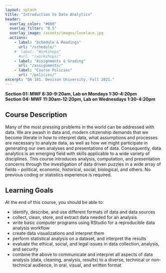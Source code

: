 ```yaml
---
layout: splash
title: "Introduction to Data Analytics"
header:
  overlay_color: "#000"
  overlay_filter: "0.5"
  overlay_image: /assets/images/lovelace.jpg
  actions:
    - label: "Schedule & Readings"
      url: "/schedule/"
    #- label: "Workshops"
      #url: "/workshops/"
    - label: "Assignments & Grading"
      url: "/assignments/"
    - label: "Course Policies"
      url: "/policies/"
excerpt: "DA 101. Denison University. Fall 2021."
---
```


**Section 01: MWF 8:30-9:20am, Lab on Mondays 1:30-4:20pm  
Section 04: MWF 11:30am-12:20pm, Lab on Wednesdays 1:30-4:20pm**

## Course Description

Many of the most pressing problems in the world can be addressed with data. We are awash in data and, modern citizenship demands that we become literate in how to interpret data, what assumptions and processes are necessary to analyze data, as well as how we might participate in generating our own analyses and presentations of data. Consequently, data analytics is an emerging field with skills applicable to a wide variety of disciplines. This course introduces analysis, computation, and presentation concerns through the investigation of data driven puzzles in a wide array of fields – political, economic, historical, social, biological, and others. No previous coding or statistics experience is required.

## Learning Goals

At the end of this course, you should be able to:

- identify, describe, and use different formats of data and data sources
- collect, clean, store, and extract data needed for an analysis
- write basic computer programs using RStudio for a reproducible data analysis workflow
- create data visualizations and interpret them
- perform statistical analysis on a dataset, and interpret the results
- evaluate the ethical, social, and legal issues in data collection, analysis, and security
- combine the above to communicate and interpret all aspects of data analysis (data, cleaning, analysis, results) to a diverse, technical or non-technical audience, in oral, visual, and written format
